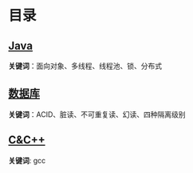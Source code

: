 # 目录

## [Java](/java/Java)

**关键词**：面向对象、多线程、线程池、锁、分布式

## [数据库](/database/database)

**关键词**：ACID、脏读、不可重复读、幻读、四种隔离级别

## [C&C++](/c_plus_plus/CPlusPlus)

**关键词**:  gcc